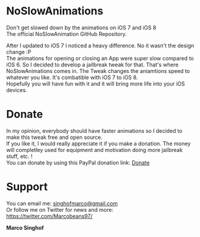 NoSlowAnimations
================
Don't get slowed down by the animations on iOS 7 and iOS 8</br>
The official NoSlowAnimation GitHub Repository.</p>



After I updated to iOS 7 I noticed a heavy difference. No it wasn't the design change :P</br>
The animations for opening or closing an App were super slow compared to iOS 6. So I decided to develop a jailbreak tweak for that. That's where NoSlowAnimations comes in. The Tweak  changes the aniamtions speed to whatever you like.
It's combatible with iOS 7 to iOS 8. </br>
Hopefully you will have fun with it and it will bring more life into your iOS devices.

Donate
================
In my opinion, everybody should have faster animations so I decided to make this tweak free and open source. </br>If you like it, I would really appreciate it if you  make a donation. The money will completley used for equipment and motivation doing more jailbreak stuff, etc. ! </br>
You can donate by using this PayPal donation link: <a href="https://www.paypal.com/cgi-bin/webscr?cmd=_s-xclick&hosted_button_id=WPFPPMW6X9LH8">Donate</a>

Support
================
You can email me: singhofmarco@gmail.com</br>
Or follow me on Twitter for news and more: https://twitter.com/Marcobeans97/


<b>Marco Singhof</b>